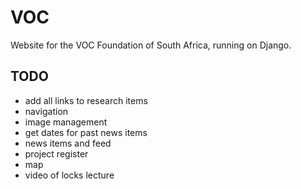 # VOC

Website for the VOC Foundation of South Africa, running on Django.


## TODO

- add all links to research items
- navigation
- image management
- get dates for past news items
- news items and feed
- project register
- map
- video of locks lecture